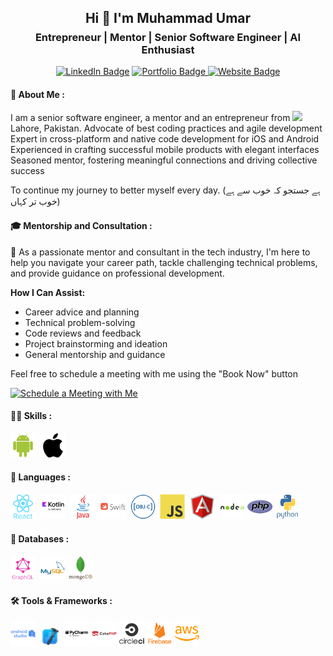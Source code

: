 <div id="header" align="center">
  <h2>Hi 👋 I'm Muhammad Umar</h2>
  <div id="badges">
      <h3 style="margin-top: -10px;">Entrepreneur | Mentor | Senior Software Engineer | AI Enthusiast</h3>
      <a href="https://www.linkedin.com/in/muhammad-umar-sse"><img src="https://img.shields.io/badge/LinkedIn-blue?style=for-the-badge&amp;logo=linkedin&amp;logoColor=white" alt="LinkedIn Badge"></a>  
      <a href="https://github.com/zelin/app-Portfolio"><img src="https://img.shields.io/badge/Portfolio-%228B22?style=for-the-badge&logo=house&logoColor=white" alt="Portfolio Badge"> </a>
      <a href="https://neberox.com"><img src="https://img.shields.io/badge/Website-gray?style=for-the-badge&amp;logo=house&amp;logoColor=white" alt="Website Badge"> </a>
  </div>
</div>

#### 🌟 About Me :

I am a senior software engineer, a mentor and an entrepreneur from <img src="https://media.giphy.com/media/WUlplcMpOCEmTGBtBW/giphy.gif" width="30"> Lahore, Pakistan.
Advocate of best coding practices and agile development
Expert in cross-platform and native code development for iOS and Android
Experienced in crafting successful mobile products with elegant interfaces
Seasoned mentor, fostering meaningful connections and driving collective success

To continue my journey to better myself every day.
(ہے جستجو کہ خوب سے ہے خوب تر کہاں)

#### 🎓 Mentorship and Consultation :

👋 As a passionate mentor and consultant in the tech industry, I'm here to help you navigate your career path, tackle challenging technical problems, and provide guidance on professional development.

**How I Can Assist:**

* Career advice and planning
* Technical problem-solving
* Code reviews and feedback
* Project brainstorming and ideation
* General mentorship and guidance

Feel free to schedule a meeting with me using the "Book Now" button

[![Schedule a Meeting with Me](https://img.shields.io/badge/Schedule%20a%20Meeting-Book%20Now-blue?style=for-the-badge&logo=calendly)](https://calendly.com/ee_umar)

#### 👨‍💻 Skills :
<div>
  <img src="https://github.com/devicons/devicon/blob/master/icons/android/android-original.svg" title="Android" alt="Android " width="40" height="40">  
  <img src="https://github.com/devicons/devicon/blob/master/icons/apple/apple-original.svg" title="iOS" alt="iOS" width="40" height="40">
</div>

#### 💬 Languages :
<div>
  <img src="https://github.com/devicons/devicon/blob/master/icons/react/react-original-wordmark.svg" title="React" alt="React" width="40" height="40">  
  <img src="https://github.com/devicons/devicon/blob/master/icons/kotlin/kotlin-original-wordmark.svg" title="Kotlin" alt="Kotlin" width="40" height="40">  
  <img src="https://github.com/devicons/devicon/blob/master/icons/java/java-original-wordmark.svg" title="Java" alt="Java" width="40" height="40">  
  <img src="https://github.com/devicons/devicon/blob/master/icons/swift/swift-original-wordmark.svg" title="Swift" alt="Swift" width="40" height="40">  
  <img src="https://github.com/devicons/devicon/blob/master/icons/objectivec/objectivec-plain.svg" title="Objective-C" alt="Objective-C" width="40" height="40">  
  <img src="https://github.com/devicons/devicon/blob/master/icons/javascript/javascript-original.svg" title="JavaScript" alt="JavaScript" width="40" height="40">  
  <img src="https://github.com/devicons/devicon/blob/master/icons/angularjs/angularjs-original.svg" title="Angular" alt="Angular" width="40" height="40">  
  <img src="https://github.com/devicons/devicon/blob/master/icons/nodejs/nodejs-original-wordmark.svg" title="NodeJS" alt="NodeJS" width="40" height="40">
  <img src="https://github.com/devicons/devicon/blob/master/icons/php/php-original.svg" title="Php" alt="Php" width="40" height="40">
  <img src="https://github.com/devicons/devicon/blob/master/icons/python/python-original-wordmark.svg" title="Python" alt="Python" width="40" height="40">
</div>

#### 💽 Databases :
<div>
  <img src="https://github.com/devicons/devicon/blob/master/icons/graphql/graphql-plain-wordmark.svg" title="GraphQL" alt="GraphQL" width="40" height="40">  
  <img src="https://github.com/devicons/devicon/blob/master/icons/mysql/mysql-original-wordmark.svg" title="MySQL" alt="MySQL" width="40" height="40">
  <img src="https://github.com/devicons/devicon/blob/master/icons/mongodb/mongodb-original-wordmark.svg" title="MySQL" alt="MySQL" width="40" height="40">
</div>

#### 🛠️ Tools & Frameworks :
<div>
  <img src="https://github.com/devicons/devicon/blob/master/icons/androidstudio/androidstudio-plain-wordmark.svg" title="Android Studio" alt="Android Studio" width="40" height="40">  
  <img src="https://github.com/devicons/devicon/blob/master/icons/xcode/xcode-original.svg" title="XCode" alt="XCode" width="30" height="30">  
  <img src="https://github.com/devicons/devicon/blob/master/icons/pycharm/pycharm-plain-wordmark.svg" title="Pycharm" alt="Pycharm" width="40" height="40">
  <img src="https://github.com/devicons/devicon/blob/master/icons/cakephp/cakephp-original-wordmark.svg" title="CakePHP" alt="CakePHP" width="40" height="40">
  <img src="https://github.com/devicons/devicon/blob/master/icons/circleci/circleci-plain-wordmark.svg" title="CircleCI" alt="CircleCI" width="40" height="40">
  <img src="https://github.com/devicons/devicon/blob/master/icons/firebase/firebase-plain-wordmark.svg" title="Firebase" alt="Firebase" width="40" height="40">
  <img src="https://github.com/devicons/devicon/blob/master/icons/amazonwebservices/amazonwebservices-plain-wordmark.svg" title="AWS" alt="AWS" width="40" height="40">
</div>